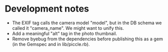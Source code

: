 # Development notes

- The EXIF tag calls the camera model "model", but in the DB schema we called it "camera_name". We might want to unify this.
- Add a meaningful "alt" tag in the photo thumbnail.
- Remove byebug from the dependencies before publishing this as a gem (in the Gemspec and in lib/piccle.rb).
